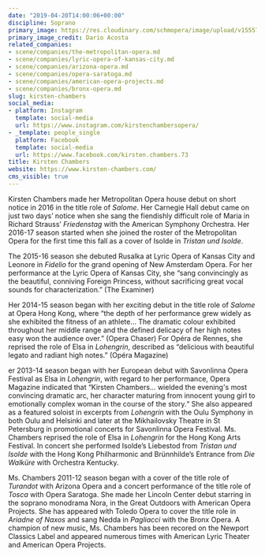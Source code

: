 ```yaml
---
date: "2019-04-20T14:00:06+00:00"
discipline: Soprano
primary_image: https://res.cloudinary.com/schmopera/image/upload/v1555768665/media/2019/04/KirstenChambers.jpg
primary_image_credit: Dario Acosta
related_companies:
- scene/companies/the-metropolitan-opera.md
- scene/companies/lyric-opera-of-kansas-city.md
- scene/companies/arizona-opera.md
- scene/companies/opera-saratoga.md
- scene/companies/american-opera-projects.md
- scene/companies/bronx-opera.md
slug: kirsten-chambers
social_media:
- platform: Instagram
  template: social-media
  url: https://www.instagram.com/kirstenchambersopera/
- _template: people_single
  platform: Facebook
  template: social-media
  url: https://www.facebook.com/kirsten.chambers.73
title: Kirsten Chambers
website: https://www.kirsten-chambers.com/
cms_visible: true
---
```

Kirsten Chambers made her Metropolitan Opera house debut on short notice in 2016 in the title role of _Salome_.  Her Carnegie Hall debut came on just two days’ notice when she sang the fiendishly difficult role of Maria in Richard Strauss’ _Friedenstag_ with the American Symphony Orchestra.  Her 2016-17 season started when she joined the roster of the Metropolitan Opera for the first time this fall as a cover of Isolde in _Tristan und Isolde_.  

The 2015-16 season she debuted Rusalka at Lyric Opera of Kansas City and Leonore in _Fidelio_ for the grand opening of New Amsterdam Opera.  For her performance at the Lyric Opera of Kansas City, she “sang convincingly as the beautiful, conniving Foreign Princess, without sacrificing great vocal sounds for characterization.” (The Examiner) 

Her 2014-15 season began with her exciting debut in the title role of _Salome_ at Opera Hong Kong, where “the depth of her performance grew widely as she exhibited the fitness of an athlete… The dramatic colour exhibited throughout her middle range and the defined delicacy of her high notes easy won the audience over.” (Opera Chaser)  For Opéra de Rennes, she reprised the role of Elsa in _Lohengrin_, described as “delicious with beautiful legato and radiant high notes.” (Opéra Magazine)

er 2013-14 season began with her European debut with Savonlinna Opera Festival as Elsa in _Lohengrin_, with regard to her performance, Opera Magazine indicated that “Kirsten Chambers… wielded the evening's most convincing dramatic arc, her character maturing from innocent young girl to emotionally complex woman in the course of the story.“  She also appeared as a featured soloist in excerpts from _Lohengrin_ with the Oulu Symphony in both Oulu and Helsinki and later at the Mikhailovsky Theatre in St Petersburg in promotional concerts for Savonlinna Opera Festival.  Ms. Chambers reprised the role of Elsa in _Lohengrin_ for the Hong Kong Arts Festival.  In concert she performed Isolde’s Liebestod from _Tristan und Isolde_ with the Hong Kong Philharmonic and Brünnhilde’s Entrance from _Die Walküre_ with Orchestra Kentucky.

Ms. Chambers 2011-12 season began with a cover of the title role of _Turandot_ with Arizona Opera and a concert performance of the title role of _Tosca_ with Opera Saratoga.  She made her Lincoln Center debut starring in the soprano monodrama Nora, in the Great Outdoors with American Opera Projects.   She has appeared with Toledo Opera to cover the title role in _Ariadne of Naxos_ and sang Nedda in _Pagliacci_ with the Bronx Opera.  A champion of new music, Ms. Chambers has been recored on the Newport Classics Label and appeared numerous times with American Lyric Theater and American Opera Projects.